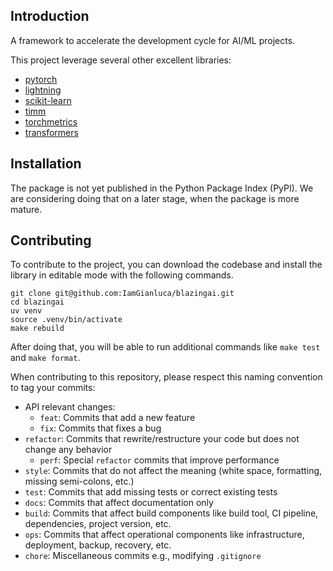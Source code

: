 ## Introduction

A framework to accelerate the development cycle for AI/ML projects.

This project leverage several other excellent libraries:

* [pytorch](https://github.com/pytorch/pytorch)
* [lightning](https://github.com/Lightning-AI/lightning)
* [scikit-learn](https://github.com/scikit-learn/scikit-learn)
* [timm](https://github.com/rwightman/pytorch-image-models)
* [torchmetrics](https://github.com/Lightning-AI/metrics)
* [transformers](https://github.com/huggingface/transformers)

## Installation

The package is not yet published in the Python Package Index (PyPI). We are considering doing that on a later stage, when the package is more mature.

## Contributing

To contribute to the project, you can download the codebase and install the library in editable mode with the following commands.

```
git clone git@github.com:IamGianluca/blazingai.git
cd blazingai
uv venv
source .venv/bin/activate
make rebuild
```

After doing that, you will be able to run additional commands like `make test` and `make format`.

When contributing to this repository, please respect this naming convention to tag your commits:

* API relevant changes:
    * `feat`: Commits that add a new feature
    * `fix`: Commits that fixes a bug
* `refactor`: Commits that rewrite/restructure your code but does not change any behavior
    * `perf`: Special `refactor` commits that improve performance
* `style`: Commits that do not affect the meaning (white space, formatting, missing semi-colons, etc.)
* `test`: Commits that add missing tests or correct existing tests
* `docs`: Commits that affect documentation only
* `build`: Commits that affect build components like build tool, CI pipeline, dependencies, project version, etc.
* `ops`: Commits that affect operational components like infrastructure, deployment, backup, recovery, etc.
* `chore`: Miscellaneous commits e.g., modifying `.gitignore`
